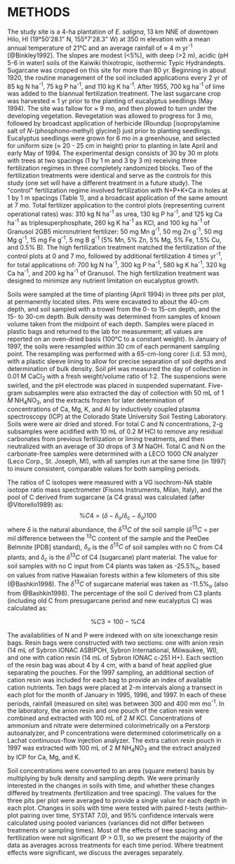 # METHODS

The study site is a 4-ha plantation of *E. saligna*, 13 km NNE of downtown Hilo, HI (19°50'28.1" N, 155°7'28.3" W) at 350 m elevation with a mean annual temperature of 21°C and an average rainfall of $\approx$ 4 m yr<sup>-1</sup> [@Binkley1992].
The slopes are modest (<5%), with deep (>2 m), acidic (pH 5-6 in water) soils of the Kaiwiki thixotropic, isothermic Typic Hydrandepts.
Sugarcane was cropped on this site for more than 80 yr.
Beginning in about 1920, the routine management of the soil included applications every 2 yr of 85 kg N ha<sup>-1</sup>, 75 kg P ha<sup>-1</sup>, and 110 kg K ha<sup>-1</sup>.
After 1955, 700 kg ha<sup>-1</sup> of lime was added to the biannual fertilization treatment.
The last sugarcane crop was harvested $\approx$ 1 yr prior to the planting of eucalyptus seedlings (May 1994).
The site was fallow for $\approx$ 9 mo, and then plowed to turn under the developing vegetation.
Revegetation was allowed to progress for 3 mo, followed by broadcast application of herbicide (Roundup [isopropylamine salt of *N*-(phosphono-methyl) glycine]) just prior to planting seedlings.
Eucalyptus seedlings were grown for 6 mo in a greenhouse, and selected for uniform size ($\approx$ 20 - 25 cm in height) prior to planting in late April and early May of 1994.
The experimental design consists of 30 by 30 m plots with trees at two spacings (1 by 1 m and 3 by 3 m) receiving three fertilization regimes in three completely randomized blocks.
Two of the fertilization treatments were identical and serve as the controls for this study (one set will have a different treatment in a future study).
The "control" fertilization regime involved fertilization with N+P+K+Ca in holes at 1 by 1 m spacings (Table 1), and a broadcast application of the same amount at 7 mo.
Total fertilizer application to the control plots (representing current operational rates) was: 310 kg N ha<sup>-1</sup> as urea, 130 kg P ha<sup>-1</sup>, and 125 kg Ca ha<sup>-1</sup> as triplesuperphosphate, 260 kg K ha<sup>-1</sup> as KCl, and 100 kg ha<sup>-1</sup> of Granusol 2GB5 micronutrient fertilizer: 50 mg Mn g<sup>-1</sup>, 50 mg Zn g<sup>-1</sup>, 50 mg Mg g<sup>-1</sup>, 15 mg Fe g<sup>-1</sup>, 5 mg B g<sup>-1</sup> (5% Mn, 5% Zn, 5% Mg, 5% Fe, 1.5% Cu, and 0.5% B).
The high fertilization treatment matched the fertilization of the control plots at 0 and 7 mo, followed by additional fertilization 4 times yr<sup>-1</sup>, for total applications of: 700 kg N ha<sup>-1</sup>, 300 kg P ha<sup>-1</sup>, 580 kg K ha<sup>-1</sup>, 320 kg Ca ha<sup>-1</sup>, and 200 kg ha<sup>-1</sup> of Granusol.
The high fertilization treatment was designed to minimize any nutrient limitation on eucalyptus growth.

Soils were sampled at the time of planting (April 1994) in three pits per plot, at permanently located sites.
Pits were excavated to about the 40-cm depth, and soil sampled with a trowel from the 0- to 15-cm depth, and the 15- to 30-cm depth.
Bulk density was determined from samples of known volume taken from the midpoint of each depth.
Samples were placed in plastic bags and returned to the lab for measurement; all values are reported on an oven-dried basis (100°C to a constant weight).
In January of 1997, the soils were resampled within 30 cm of each permanent sampling point.
The resampling was performed with a 65-cm-long corer (i.d. 53 mm), with a plastic sleeve lining to allow for precise separation of soil depths and determination of bulk density.
Soil pH was measured the day of collection in 0.01 M CaCl<sub>2</sub> with a fresh weight/volume ratio of 1:2.
The suspensions were swirled, and the pH electrode was placed in suspended supernatant.
Five-gram subsamples were also extracted the day of collection with 50 mL of 1 *M* NH<sub>4</sub>NO<sub>3</sub>, and the extracts frozen for later determination of concentrations of Ca, Mg, K, and Al by inductively coupled plasma spectroscopy (ICP) at the Colorado State University Soil Testing Laboratory.
Soils were were air dried and stored.
For total C and N concentrations, 2-g subsamples were acidified with 10 mL of 0.2 *M* HCl to remove any residual carbonates from previous fertilization or liming treatments, and then neutralized with an average of 30 drops of 3 *M* NaOH.
Total C and N on the carbonate-free samples were determined with a LECO 1000 CN analyzer (Leco Corp., St. Joseph, MI), with all samples run at the same time (in 1997) to insure consistent, comparable values for both sampling periods.

The ratios of C isotopes were measured with a VG isochrom-NA stable isotope ratio mass spectrometer (Fisons Instruments, Milan, Italy), and the pool of C derived from sugarcane (a C4 grass) was calculated (after @Vitorello1989) as:
$$ \%C4 = (\delta - \delta_o / \delta_c - \delta_o)100$$
where $\delta$ is the natural abundance, the $\delta^{13}C$ of the soil sample ($\delta^{13}C$ = per mil difference between the <sup>13</sup>C content of the sample and the PeeDee Belmnite [PDB] standard), $\delta_o$ is the $\delta^{13}C$ of soil samples with no C from C4 plants, and $\delta_c$ is the $\delta^{13}C$ of C4 (sugarcane) plant material.
The value for soil samples with no C input from C4 plants was taken as -25.5%$_o$, based on values from native Hawaiian forests within a few kilometers of this site (@Bashkin1998).
The $\delta^{13}C$ of sugarcane material was taken as -11.5%$_o$ (also from @Bashkin1998).
The percentage of the soil C derived from C3 plants (including old C from presugarcane period and new eucalyptus C) was calculated as:

$$ \%C3 = 100 - \%C4 $$

The availabilities of N and P were indexed with on site ionexchange resin bags.
Resin bags were constructed with two sections: one with anion resin (14 mL of Sybron IONAC ASBIPOH, Sybron International, Milwaukee, WI), and one with cation resin (14 mL of Sybron IONAC c-251 H+).
Each section of the resin bag was about 4 by 4 cm, with a band of heat applied glue separating the pouches.
For the 1997 sampling, an additional section of cation resin was included for each bag to provide an index of available cation nutrients.
Ten bags were placed at 2-m intervals along a transect in each plot for the month of January in 1995, 1996, and 1997.
In each of these periods, rainfall (measured on site) was between 300 and 400 mm mo<sup>-1</sup>.
In the laboratory, the anion resin and one pouch of the cation resin were combined and extracted with 100 mL of 2 *M* KCl.
Concentrations of ammonium and nitrate were determined colorimetrically on a Perstorp autoanalyzer, and P concentrations were determined colorimetrically on a Lachat continuous-flow injection analyzer.
The extra cation resin pouch in 1997 was extracted with 100 mL of 2 *M* NH<sub>4</sub>NO<sub>3</sub> and the extract analyzed by ICP for Ca, Mg, and K.

Soil concentrations were converted to an area (square meters) basis by multiplying by bulk density and sampling depth.
We were primarily interested in the changes in soils with time, and whether these changes differed by treatments (fertilization and tree spacing).
The values for the three pits per plot were averaged to provide a single value for each depth in each plot.
Changes in soils with time were tested with paired *t*-tests (within-plot pairing over time, SYSTAT 7.0), and 95% confidence intervals were calculated using pooled variances (variances did not differ between treatments or sampling times).
Most of the effects of tree spacing and fertilization were not significant (P > 0.1), so we present the majority of the data as averages across treatments for each time period.
Where treatment effects were significant, we discuss the averages separately.
